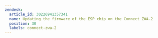 ```yaml
---
zendesk:
  article_id: 30226941357341
  name: Updating the firmware of the ESP chip on the Connect ZWA-2
  position: 30
  labels: connect-zwa-2
---
```


